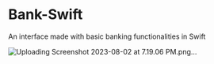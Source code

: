 # Bank-Swift
 
An interface made with basic banking functionalities in Swift

![Uploading Screenshot 2023-08-02 at 7.19.06 PM.png…]()
